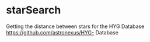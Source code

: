 # starSearch
Getting the distance between stars for the HYG Database https://github.com/astronexus/HYG- Database
